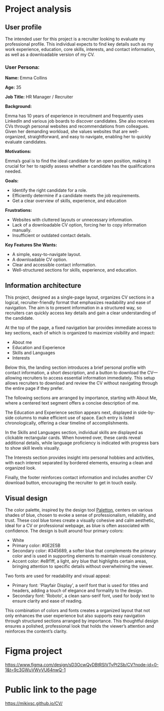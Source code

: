 # Project analysis
## User profile
The intended user for this project is a recruiter looking to evaluate my professional profile. This individual expects to find key details such as my work experience, education, core skills, interests, and contact information, as well as a downloadable version of my CV.


### User Persona:
**Name:** Emma Collins

**Age:** 35

**Job Title:** HR Manager / Recruiter

**Background:**

Emma has 10 years of experience in recruitment and frequently uses LinkedIn and various job boards to discover candidates. She also receives CVs through personal websites and recommendations from colleagues. Given her demanding workload, she values websites that are well-organized, straightforward, and easy to navigate, enabling her to quickly evaluate candidates.

**Motivations:**

Emma’s goal is to find the ideal candidate for an open position, making it crucial for her to rapidly assess whether a candidate has the qualifications needed.

**Goals:**

- Identify the right candidate for a role.
- Efficiently determine if a candidate meets the job requirements.
- Get a clear overview of skills, experience, and education

**Frustrations:**

- Websites with cluttered layouts or unnecessary information.
- Lack of a downloadable CV option, forcing her to copy information manually.
- Insufficient or outdated contact details.

**Key Features She Wants:**

- A simple, easy-to-navigate layout.
- A downloadable CV option.
- Clear and accessible contact information.
- Well-structured sections for skills, experience, and education.


## Information architecture
This project, designed as a single-page layout, organizes CV sections in a logical, recruiter-friendly format that emphasizes readability and ease of navigation. The aim is to present information in a structured way, so recruiters can quickly access key details and gain a clear understanding of the candidate.

At the top of the page, a fixed navigation bar provides immediate access to key sections, each of which is organized to maximize visibility and impact:
- About me 
- Education and Experience
- Skills and Languages
- Interests

Below this, the landing section introduces a brief personal profile with contact information, a short description, and a button to download the CV—allowing recruiters to access essential information immediately. This setup allows recruiters to download and review the CV without navigating through the entire page if they prefer.

The following sections are arranged by importance, starting with About Me, where a centered text segment offers a concise description of me.

The Education and Experience section appears next, displayed in side-by-side columns to make efficient use of space. Each entry is listed chronologically, offering a clear timeline of accomplishments.

In the Skills and Languages section, individual skills are displayed as clickable rectangular cards. When hovered over, these cards reveal additional details, while language proficiency is indicated with progress bars to show skill levels visually.

The Interests section provides insight into personal hobbies and activities, with each interest separated by bordered elements, ensuring a clean and organized look.

Finally, the footer reinforces contact information and includes another CV download button, encouraging the recruiter to get in touch easily.

## Visual design

The color palette, inspired by the design tool [Paletton](https://paletton.com/), centers on various shades of blue, chosen to evoke a sense of professionalism, reliability, and trust. These cool blue tones create a visually cohesive and calm aesthetic, ideal for a CV or professional webpage, as blue is often associated with confidence. The design is built around four primary colors:
- White
- Primary color: #0E2E5B
- Secondary color: #345689, a softer blue that complements the primary color and is used in supporting elements to maintain visual consistency.
- Accent color: #e8f1ff, a light, airy blue that highlights certain areas, bringing attention to specific details without overwhelming the viewer.

Two fonts are used for readability and visual appeal:
- Primary font: 'Playfair Display', a serif font that is used for titles and headers, adding a touch of elegance and formality to the design.
- Secondary font: 'Roboto', a clean sans-serif font, used for body text to ensure clarity and ease of reading.

This combination of colors and fonts creates a organized layout that not only enhances the user experience but also supports easy navigation through structured sections arranged by importance. This thoughtful design ensures a polished, professional look that holds the viewer’s attention and reinforces the content’s clarity.

# Figma project
https://www.figma.com/design/sD3OcwQyDBtRSlVTyPt2Sb/CV?node-id=0-1&t=9c3GWuVWyVU64nwQ-1

# Public link to the page
https://mikixsc.github.io/CV/
